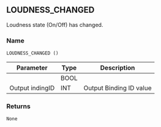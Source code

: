 ## LOUDNESS\_CHANGED

Loudness state (On/Off) has changed.


### Name

`LOUDNESS_CHANGED ()`


| Parameter       | Type | Description             |
| --------------- | ---- | ----------------------- |
|                 | BOOL |                         |
| Output indingID | INT  | Output Binding ID value |


### Returns

`None`